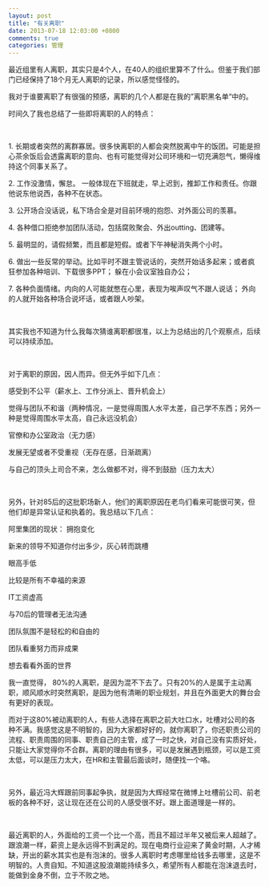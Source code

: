 ```yaml
---
layout: post
title: "有关离职"
date: 2013-07-18 12:03:00 +0800
comments: true
categories: 管理
---
```

<p>最近组里有人离职，其实只是4个人，在40人的组织里算不了什么。但鉴于我们部门已经保持了18个月无人离职的记录，所以感觉怪怪的。</p><p>我对于谁要离职了有很强的预感，离职的几个人都是在我的”离职黑名单“中的。</p><p>时间久了我也总结了一些即将离职的人的特点：</p><p>&nbsp;</p><p>1. 长期或者突然的离群寡居。很多快离职的人都会突然脱离中午的饭团。可能是担心茶余饭后会透露离职的意向、也有可能觉得对公司环境和一切充满怨气，懒得维持这个同事关系了。</p><p>2. 工作没激情，懈怠。 一般体现在下班就走，早上迟到，推卸工作和责任。你跟他说东他说西，各种不在状态。</p><p>3. 公开场合没话说，私下场合全是对目前环境的抱怨、对外面公司的羡慕。</p><p>4. 各种借口拒绝参加团队活动，包括腐败聚会、外出outting、团建等。</p><p>5. 最明显的，请假频繁，而且都是短假。或者下午神秘消失两个小时。</p><p>6. 做出一些反常的举动。比如平时不跟主管说话的，突然开始话多起来；或者疯狂参加各种培训、下载很多PPT； 躲在小会议室独自办公；</p><p>7. 各种负面情绪。内向的人可能就憋在心里，表现为唉声叹气不跟人说话； 外向的人就开始各种场合说坏话，或者跟人吵架。</p><p>&nbsp;</p><p>其实我也不知道为什么我每次猜谁离职都很准，以上为总结出的几个观察点，后续可以持续添加。</p><p>&nbsp;</p><p>对于离职的原因，因人而异。但无外乎如下几点：</p><p>感受到不公平（薪水上、工作分派上、晋升机会上）</p><p>觉得与团队不和谐（两种情况，一是觉得周围人水平太差，自己学不东西；另外一种是觉得周围水平太高，自己永远没机会）</p><p>官僚和办公室政治（无力感）</p><p>发展无望或者不受重视（无存在感，日渐疏离）</p><p>与自己的顶头上司合不来，怎么做都不对，得不到鼓励（压力太大）</p><p>&nbsp;</p><p>另外，针对85后的这批职场新人，他们的离职原因在老鸟们看来可能很可笑，但他们却是异常认证和执着的。我总结以下几点：<br></p><p>阿里集团的现状： 拥抱变化 &nbsp;&nbsp;&nbsp;&nbsp;&nbsp;&nbsp;&nbsp;</p><p>新来的领导不知道你付出多少，灰心转而跳槽 &nbsp;&nbsp;&nbsp;&nbsp;&nbsp;&nbsp;&nbsp;&nbsp;&nbsp;&nbsp;&nbsp;</p><p>眼高手低 &nbsp;&nbsp;&nbsp;&nbsp;&nbsp;&nbsp;&nbsp;&nbsp;&nbsp;&nbsp;&nbsp;&nbsp;</p><p>比较是所有不幸福的来源 &nbsp;&nbsp;&nbsp;&nbsp;&nbsp;&nbsp;&nbsp;&nbsp;</p><p> IT工资虚高 &nbsp;&nbsp;&nbsp;&nbsp;&nbsp;&nbsp;&nbsp;&nbsp;&nbsp;&nbsp;</p><p>与70后的管理者无法沟通 &nbsp;&nbsp;&nbsp;&nbsp;&nbsp;&nbsp;&nbsp;&nbsp;&nbsp;&nbsp;</p><p>团队氛围不是轻松的和自由的 &nbsp;&nbsp;&nbsp;&nbsp;&nbsp;&nbsp;&nbsp;&nbsp;&nbsp;&nbsp;&nbsp;</p><p>团队看重努力而非成果 &nbsp;&nbsp;&nbsp;&nbsp;&nbsp;&nbsp;&nbsp;&nbsp;&nbsp;</p><p>想去看看外面的世界 &nbsp;&nbsp;</p><p>我一直觉得， 80%的人离职，是因为混不下去了。只有20%的人是属于主动离职，顺风顺水时突然离职，是因为他有清晰的职业规划，并且在外面更大的舞台会有更好的表现。<br></p><p>而对于这80%被动离职的人，有些人选择在离职之前大吐口水，吐槽对公司的各种不满。我感觉这是不明智的，因为大家都好好的，就你离职了，你还职责公司的流程、职责周围的同事、职责自己的主管，成了一时之快，对自己没有实质好处，只能让大家觉得你不合群。离职的理由有很多，可以是发展遇到瓶颈，可以是工资太低，可以是压力太大，在HR和主管最后面谈时，随便找一个咯。</p><p>&nbsp;</p><p>另外，最近冯大辉跟前同事起争执，就是因为大辉经常在微博上吐槽前公司、前老板的各种不好，这让现在还在公司的人感受很不好。跟上面道理是一样的。</p><p>&nbsp;</p><p>最近离职的人，外面给的工资一个比一个高，而且不超过半年又被后来人超越了。跟浪潮一样，薪资上是永远得不到满足的。现在电商行业迎来了黄金时期，人才稀缺，开出的薪水其实也是有泡沫的。很多人离职时考虑哪里给钱多去哪里，这是不明智的。人贵自知。不知道这股浪潮能持续多久，希望所有人都能在泡沫退去时，能做到金身不倒，立于不败之地。</p>
